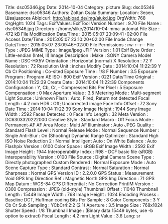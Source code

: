 Title: dsc05346.jpg
Date: 2014-10-04
Category: picture
Slug: dsc05346
Basename: dsc05346
Authors: Zoltan Csala
Summary:
Location: Зевен, Швајцарска
Ablpicurl: http://abload.de/img/aiukd.jpg
OrgWdth: 768
OrgHght: 1024
Tags:
ExifValues: ExifTool Version Number : 9.70
            File Name : dsc05346.jpg
            Directory : /home/slike/2014/10-04-mma-automat
            File Size : 472 kB
            File Modification Date/Time : 2015:05:07 23:09:41+02:00
            File Access Date/Time : 2015:05:07 23:10:20+02:00
            File Inode Change Date/Time : 2015:05:07 23:09:46+02:00
            File Permissions : rw-r--r--
            File Type : JPEG
            MIME Type : image/jpeg
            JFIF Version : 1.01
            Exif Byte Order : Little-endian (Intel, II)
            Image Description :
            Make : SONY
            Camera Model Name : DSC-HX5V
            Orientation : Horizontal (normal)
            X Resolution : 72
            Y Resolution : 72
            Resolution Unit : inches
            Modify Date : 2014:10:04 11:22:39
            Y Cb Cr Positioning : Co-sited
            Exposure Time : 1/8
            F Number : 3.5
            Exposure Program : Program AE
            ISO : 800
            Exif Version : 0221
            Date/Time Original : 2014:10:04 11:22:39
            Create Date : 2014:10:04 11:22:39
            Components Configuration : Y, Cb, Cr, -
            Compressed Bits Per Pixel : 5
            Exposure Compensation : 0
            Max Aperture Value : 3.5
            Metering Mode : Multi-segment
            Light Source : Unknown
            Flash : Auto, Fired, Return not detected
            Focal Length : 4.2 mm
            HDR : Off; Uncorrected image
            Face Info Offset : 72
            Sony Date Time : 2014:10:04 11:22:39
            Sony Image Height : 1944
            Sony Image Width : 2592
            Faces Detected : 0
            Face Info Length : 32
            Meta Version : DC6303320222000
            Creative Style : Standard
            Macro : Off
            Focus Mode : Permanent-AF
            AF Area Mode : Multi
            AF Illuminator : Auto
            JPEG Quality : Standard
            Flash Level : Normal
            Release Mode : Normal
            Sequence Number : Single
            Anti-Blur : On (Shooting)
            Dynamic Range Optimizer : Standard
            High ISO Noise Reduction 2 : Normal
            Intelligent Auto : On
            White Balance : Auto
            Flashpix Version : 0100
            Color Space : sRGB
            Exif Image Width : 2592
            Exif Image Height : 1944
            Interoperability Index : R98 - DCF basic file (sRGB)
            Interoperability Version : 0100
            File Source : Digital Camera
            Scene Type : Directly photographed
            Custom Rendered : Normal
            Exposure Mode : Auto
            Scene Capture Type : Standard
            Contrast : Normal
            Saturation : Normal
            Sharpness : Normal
            GPS Version ID : 2.2.0.0
            GPS Status : Measurement Void
            GPS Img Direction Ref : Magnetic North
            GPS Img Direction : 71
            GPS Map Datum : WGS-84
            GPS Differential : No Correction
            PrintIM Version : 0300
            Compression : JPEG (old-style)
            Thumbnail Offset : 11048
            Thumbnail Length : 15449
            Image Width : 768
            Image Height : 1024
            Encoding Process : Baseline DCT, Huffman coding
            Bits Per Sample : 8
            Color Components : 3
            Y Cb Cr Sub Sampling : YCbCr4:2:2 (2 1)
            Aperture : 3.5
            Image Size : 768x1024
            Shutter Speed : 1/8
            Thumbnail Image : (Binary data 15449 bytes, use -b option to extract)
            Focal Length : 4.2 mm
            Light Value : 3.6
Lang: sr

